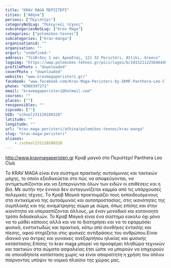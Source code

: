 ```yaml
---
title: "KRAV MAGA ΠΕΡΙΣΤΕΡΙ"
cities: ["Αθήνα"]
perioxi: ["Περιστέρι"]
categoryNoSLug: "Πολεμικές τέχνες"
subcategoriesNoSLug: ["Krav Maga"]
categories: ["polemikes-texnes"]
subcategories: ["krav-manga"]
organisationid: ""
organisation: ""
orgurl: "undefined-"
address: "Τεύθιδος 1 και Αρκαδίας, 121 32 Peristéri, Attiki, Greece"
logoimg: "https://www.polemikes-tehnes.gr/pics/logos/b/2015211225046440.jpg"
profilePhoto : "downloaded"
coverPhoto : "downloaded"
website: "www.kravmagaperisteri.gr/"
facebook: "www.facebook.com/Krav-Maga-Peristeri-by-IKMF-Panthera-Leo-Club-398560563506087/"
phone: "6980397271"
email: "kravmagaperisteri@hotmail.com"
courses: ""
places: [""]
rensponsibles: ""
zipcode: [""]
UID: "school231120180320"
latitude: ""
longitude: ""
url: "krav-maga-peristeri/athina/polemikes-texnes/krav-manga"
slug: "krav-maga-peristeri"
aliases:
    - /school231120180320
---
```



http://www.kravmagaperisteri.gr Κραβ μαγκά στο Περιστέρι! Panthera Leo Club

Το KRAV MAGA είναι ένα σύστημα πρακτικής αυτοάμυνας και τακτικών μάχης, το οποίο εξειδικεύεται στο πώς να αποφεύγονται, να αντιμετωπίζονται και να ξεπερνώνται όλων των ειδών οι επιθέσεις και η βία. Με αυτήν την έννοια δεν ανταγωνίζεται καμμία από τις υπάρχουσες πολεμικές τέχνες. Tο Κραβ Μαγκά προετοιμάζει τους εκπαιδευόμενους στα αντικείμενα της αυτοάμυνας και αυτοπροστασίας, στις ικανότητες της συμπλοκής και της αναμέτρησης σώμα με σώμα, όπως επίσης και στην ικανότητα να υπερασπίζονται άλλους, με έναν μοναδικό και κατανοητό τρόπο διδασκαλιών. To Kραβ Μαγκά είναι ένα σύστημα εύκολο όχι μόνο να το μάθει κάποιος αλλά και να το διατηρήσει και να το εφαρμόσει φυσικά, ενστικτωδώς και πρακτικά, κάτω από συνθήκες έντασης και πίεσης, αφού στηρίζεται στις φυσικές αντιδράσεις του ανθρώπου.Είναι ιδανικό για άντρες και γυναίκες ανεξαρτήτου ηλικίας και φυσικής κατάστασης.Επίσης το krav maga μπορεί να προσφέρει πληθώρα τεχνικών και τακτικών στα σώματα ασφαλείας έτσι ώστε να μπορούν να επιχειρούν σε οποιαδήποτε κατάσταση χωρίς να είναι απαραίτητη η χρήση του όπλου παίρνοντας υπόψιν το νομικό πλαίσιο της χώρας μας.